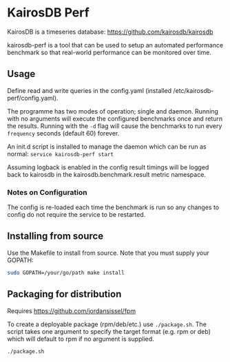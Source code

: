 # KairosDB Perf

KairosDB is a timeseries database: https://github.com/kairosdb/kairosdb

kairosdb-perf is a tool that can be used to setup an automated performance benchmark so that
real-world performance can be monitored over time.

## Usage

Define read and write queries in the config.yaml (installed /etc/kairosdb-perf/config.yaml).

The programme has two modes of operation; single and daemon. Running with no arguments will execute
the configured benchmarks once and return the results. Running with the `-d` flag will cause the
benchmarks to run every `frequency` seconds (default 60) forever.

An init.d script is installed to manage the daemon which can be run as normal: `service kairosdb-perf start`

Assuming logback is enabled in the config result timings will be logged back to kairosdb
in the kairosdb.benchmark.result metric namespace.

### Notes on Configuration

The config is re-loaded each time the benchmark is run so any changes to config do not require the service
to be restarted.

## Installing from source

Use the Makefile to install from source. Note that you must supply your GOPATH:

```bash
sudo GOPATH=/your/go/path make install
```

## Packaging for distribution

Requires https://github.com/jordansissel/fpm

To create a deployable package (rpm/deb/etc.) use `./package.sh`. The script takes one argument
to specify the target format (e.g. rpm or deb) which will default to rpm if no argument is supplied.

```bash
./package.sh
```

